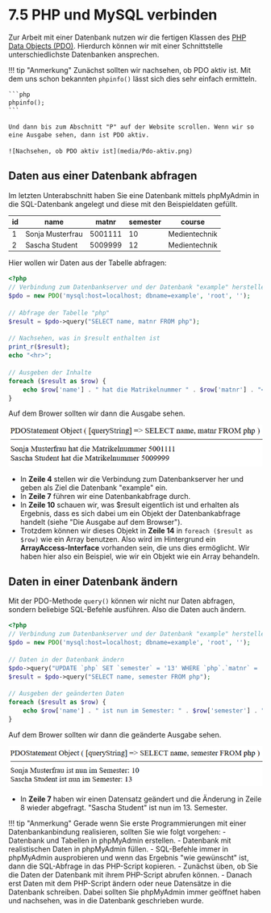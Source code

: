 # 7.5 PHP und MySQL verbinden

Zur Arbeit mit einer Datenbank nutzen wir die fertigen Klassen des [PHP Data Objects (PDO)](https://www.php.net/manual/de/class.pdo). Hierdurch können wir mit einer Schnittstelle unterschiedlichste Datenbanken ansprechen.

!!! tip "Anmerkung"
    Zunächst sollten wir nachsehen, ob PDO aktiv ist. Mit dem uns schon bekannten `phpinfo()` lässt sich dies sehr einfach ermitteln.

    ```php
    phpinfo();
    ```

    Und dann bis zum Abschnitt "P" auf der Website scrollen. Wenn wir so eine Ausgabe sehen, dann ist PDO aktiv.

    ![Nachsehen, ob PDO aktiv ist](media/Pdo-aktiv.png)

## Daten aus einer Datenbank abfragen

Im letzten Unterabschnitt haben Sie eine Datenbank mittels phpMyAdmin in die SQL-Datenbank angelegt und diese mit den Beispieldaten gefüllt. 

| id | name            | matnr   | semester | course        |
|----|-----------------|---------|----------|---------------|
| 1  | Sonja Musterfrau| 5001111 | 10       | Medientechnik |
| 2  | Sascha Student  | 5009999 | 12       | Medientechnik |

Hier wollen wir Daten aus der Tabelle abfragen:

```php linenums="1"
<?php
// Verbindung zum Datenbankserver und der Datenbank "example" herstellen
$pdo = new PDO('mysql:host=localhost; dbname=example', 'root', '');

// Abfrage der Tabelle "php"
$result = $pdo->query("SELECT name, matnr FROM php");

// Nachsehen, was in $result enthalten ist
print_r($result);
echo "<hr>";

// Ausgeben der Inhalte
foreach ($result as $row) {
    echo $row['name'] . " hat die Matrikelnummer " . $row['matnr'] . "<br>";
}
```

Auf dem Brower sollten wir dann die Ausgabe sehen.

![Ausgabe der Datenbankabfrage](media/Pdo-ausgabe1.png)

- In **Zeile 4** stellen wir die Verbindung zum Datenbankserver her und geben als Ziel die Datenbank "example" ein.
- In **Zeile 7** führen wir eine Datenbankabfrage durch.
- In **Zeile 10** schauen wir, was $result eigentlich ist und erhalten als Ergebnis, dass es sich dabei um ein Objekt der Datenbankabfrage handelt (siehe "Die Ausgabe auf dem Browser").
- Trotzdem können wir dieses Objekt in **Zeile 14** in `foreach ($result as $row)` wie ein Array benutzen. Also wird im Hintergrund ein **ArrayAccess-Interface** vorhanden sein, die uns dies ermöglicht. Wir haben hier also ein Beispiel, wie wir ein Objekt wie ein Array behandeln.

## Daten in einer Datenbank ändern

Mit der PDO-Methode `query()` können wir nicht nur Daten abfragen, sondern beliebige SQL-Befehle ausführen. Also die Daten auch ändern.

```php linenums="1"
<?php
// Verbindung zum Datenbankserver und der Datenbank "example" herstellen
$pdo = new PDO('mysql:host=localhost; dbname=example', 'root', '');

// Daten in der Datenbank ändern
$pdo->query("UPDATE `php` SET `semester` = '13' WHERE `php`.`matnr` = '5009999'");
$result = $pdo->query("SELECT name, semester FROM php");

// Ausgeben der geänderten Daten
foreach ($result as $row) {
    echo $row['name'] . " ist nun im Semester: " . $row['semester'] . "<br>";
}
```

Auf dem Brower sollten wir dann die geänderte Ausgabe sehen.

![Ausgabe nach Datenänderung](media/Pdo-ausgabe2.png)

- In **Zeile 7** haben wir einen Datensatz geändert und die Änderung in Zeile 8 wieder abgefragt. "Sascha Student" ist nun im 13. Semester.


!!! tip "Anmerkung"
    Gerade wenn Sie erste Programmierungen mit einer Datenbankanbindung realisieren, sollten Sie wie folgt vorgehen:
    - Datenbank und Tabellen in phpMyAdmin erstellen.
    - Datenbank mit realistischen Daten in phpMyAdmin füllen.
    - SQL-Befehle immer in phpMyAdmin ausprobieren und wenn das Ergebnis "wie gewünscht" ist, dann die SQL-Abfrage in das PHP-Script kopieren.
    - Zunächst üben, ob Sie die Daten der Datenbank mit ihrem PHP-Script abrufen können.
    - Danach erst Daten mit dem PHP-Script ändern oder neue Datensätze in die Datenbank schreiben. Dabei sollten Sie phpMyAdmin immer geöffnet haben und nachsehen, was in die Datenbank geschrieben wurde.
